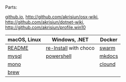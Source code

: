 Parts:

[github.io](http://akrisiun.github.io/), <http://github.com/akrisiun/osx-wiki>,  
<http://github.com/akrisiun/dotnet-wiki>,  
<http://github.com/akrisiun/profile.win10>

macOS, Linux        | Windows, .NET                            | Docker
------------------- | ---------------------------------------- | ------------------------
[README](README.md) | [re-Install](windows/README) with choco  | [swarm](docker/swarm.md)
[mysql](mysql.md)   | [powershell](windows/powershell)         | [mkdocs](docker/mkdocs.md)
[mono](mono.md)     |                                          | [clound](docker/dockercloud.md)
[brew](osx/brew.md) |